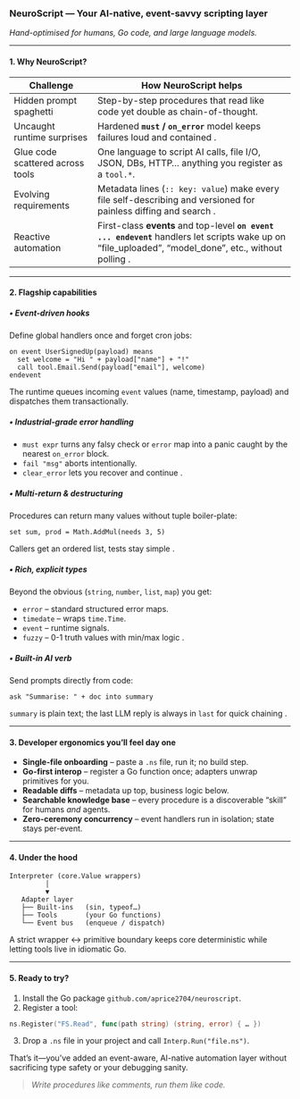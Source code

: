 ### NeuroScript — Your AI-native, event-savvy scripting layer

*Hand-optimised for humans, Go code, and large language models.*

---

#### 1. **Why NeuroScript?**

| Challenge                        | How NeuroScript helps                                                                                                                                     |
| -------------------------------- | --------------------------------------------------------------------------------------------------------------------------------------------------------- |
| Hidden prompt spaghetti          | Step-by-step procedures that read like code yet double as chain-of-thought.                                                                               |
| Uncaught runtime surprises       | Hardened **`must` / `on_error`** model keeps failures loud and contained .                                                                                |
| Glue code scattered across tools | One language to script AI calls, file I/O, JSON, DBs, HTTP… anything you register as a `tool.*`.                                                          |
| Evolving requirements            | Metadata lines (`:: key: value`) make every file self-describing and versioned for painless diffing and search .                                          |
| Reactive automation              | First-class **events** and top-level **`on event ... endevent`** handlers let scripts wake up on “file\_uploaded”, “model\_done”, etc., without polling . |

---

#### 2. **Flagship capabilities**

##### • Event-driven hooks

Define global handlers once and forget cron jobs:

```neuroscript
on event UserSignedUp(payload) means
  set welcome = "Hi " + payload["name"] + "!"
  call tool.Email.Send(payload["email"], welcome)
endevent
```

The runtime queues incoming `event` values (name, timestamp, payload) and dispatches them transactionally.

##### • Industrial-grade error handling

* `must expr` turns any falsy check or `error` map into a panic caught by the nearest `on_error` block.
* `fail "msg"` aborts intentionally.
* `clear_error` lets you recover and continue .

##### • Multi-return & destructuring

Procedures can return many values without tuple boiler-plate:

```neuroscript
set sum, prod = Math.AddMul(needs 3, 5)
```

Callers get an ordered list, tests stay simple .

##### • Rich, explicit types

Beyond the obvious (`string`, `number`, `list`, `map`) you get:

* `error` – standard structured error maps.
* `timedate` – wraps `time.Time`.
* `event` – runtime signals.
* `fuzzy` – 0-1 truth values with min/max logic .

##### • Built-in AI verb

Send prompts directly from code:

```neuroscript
ask "Summarise: " + doc into summary
```

`summary` is plain text; the last LLM reply is always in `last` for quick chaining .

---

#### 3. **Developer ergonomics you’ll feel day one**

* **Single-file onboarding** – paste a `.ns` file, run it; no build step.
* **Go-first interop** – register a Go function once; adapters unwrap primitives for you.
* **Readable diffs** – metadata up top, business logic below.
* **Searchable knowledge base** – every procedure is a discoverable “skill” for humans *and* agents.
* **Zero-ceremony concurrency** – event handlers run in isolation; state stays per-event.

---

#### 4. **Under the hood**

```
Interpreter (core.Value wrappers)
         │
         ▼
   Adapter layer
   ├── Built-ins   (sin, typeof…)
   ├── Tools       (your Go functions)
   └── Event bus   (enqueue / dispatch)
```

A strict wrapper ↔ primitive boundary keeps core deterministic while letting tools live in idiomatic Go.

---

#### 5. **Ready to try?**

1. Install the Go package `github.com/aprice2704/neuroscript`.
2. Register a tool:

```go
ns.Register("FS.Read", func(path string) (string, error) { … })
```

3. Drop a `.ns` file in your project and call `Interp.Run("file.ns")`.

That’s it—you’ve added an event-aware, AI-native automation layer without sacrificing type safety or your debugging sanity.

> *Write procedures like comments, run them like code.*
